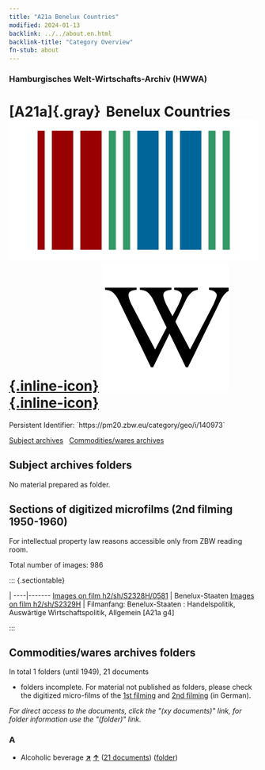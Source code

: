 ```yaml
---
title: "A21a Benelux Countries"
modified: 2024-01-13
backlink: ../../about.en.html
backlink-title: "Category Overview"
fn-stub: about
---
```


### Hamburgisches Welt-Wirtschafts-Archiv (HWWA)

# [A21a]{.gray}&#8201; Benelux Countries &#160; [![Wikidata](/images/Wikidata-logo.svg "Wikidata"){.inline-icon}](http://www.wikidata.org/entity/Q13116) [![Wikipedia](/images/Wikipedia-W.svg "Wikipedia"){.inline-icon}](https://en.wikipedia.org/wiki/Benelux)

<div class="hint">Persistent Identifier: `https://pm20.zbw.eu/category/geo/i/140973`</div>





[Subject archives](#subject-archives-folders) &#160; [Commodities/wares archives](#commoditieswares-archives-folders)




## Subject archives folders








No material prepared as folder.



<a id="filmsections" />

## Sections of digitized microfilms (2nd filming 1950-1960)

<p>For intellectual property law reasons accessible only from ZBW reading room.</p>



<p>Total number of images: 986</p>




::: {.sectiontable}

 | 
----|-------
<a class="btn" href="https://pm20.zbw.eu/film/h2/sh/S2328H/0581" rel="nofollow">Images on film h2/sh/S2328H/0581</a> | Benelux-Staaten
<a class="btn" href="https://pm20.zbw.eu/film/h2/sh/S2329H" rel="nofollow">Images on film h2/sh/S2329H</a> | Filmanfang: Benelux-Staaten : Handelspolitik, Auswärtige Wirtschaftspolitik, Allgemein [A21a g4]


:::














## Commodities/wares archives folders











In total 1 folders (until 1949), 21 documents
- folders incomplete.  For material not published as folders, please check the
digitized micro-films of the [1st filming](/film/h1_wa.de.html) and [2nd
filming](/film/h2_wa.de.html) (in German).

_For direct access to the documents, click the "(xy documents)" link, for folder information use the "(folder)" link._



### A

- Alcoholic beverage [**&nearr;**](../../../ware/i/141966/about.en.html "Alcoholic beverage (xXX all over the world)") [**&uarr;**](../../../ware/about.en.html#PID20.02-Sp "Ware category system") (<a href="https://pm20.zbw.eu/iiifview/folder/wa/141966,140973" title="about: Alcoholic beverage : Benelux Countries" target="_blank">21 documents</a>) ([folder](../../../../folder/wa/1419xx/141966/1409xx/140973/about.en.html))




